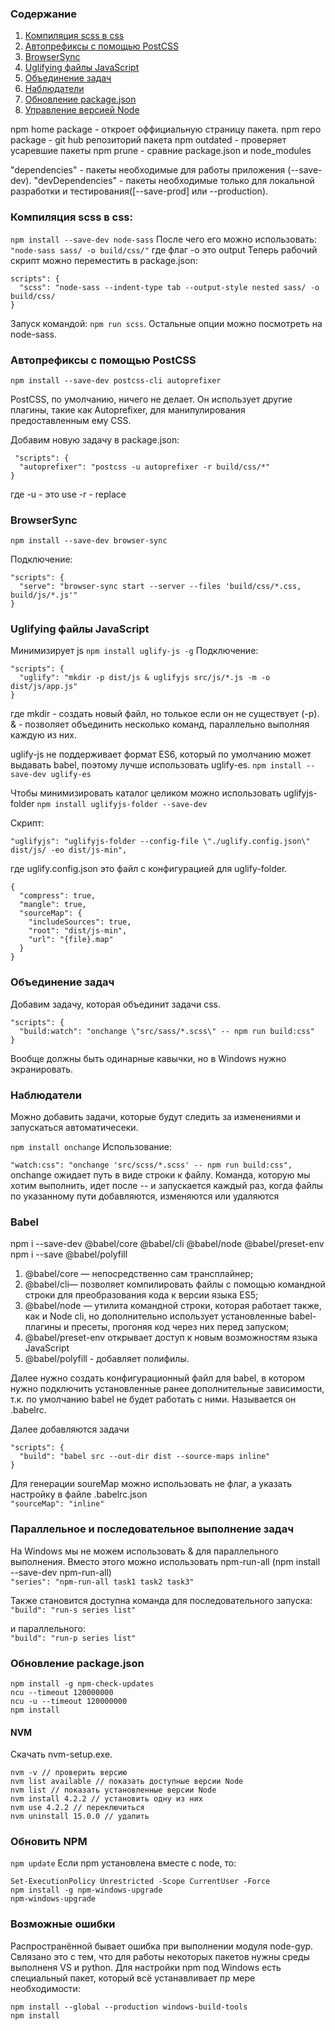 ### Содержание

1. [Компиляция scss в css](#Компиляция-scss-в-css)
2. [Автопрефиксы с помощью PostCSS](#Автопрефиксы-с-помощью-PostCSS)
3. [BrowserSync](#BrowserSync)
4. [Uglifying файлы JavaScript](#Uglifying-файлы-JavaScript)
5. [Объединение задач](#Объединение-задач)
6. [Наблюдатели](#Наблюдатели)
7. [Обновление package.json](#Обновление-package.json)
8. [Управление версией Node](#NVM)

npm home package - откроет оффициальную страницу пакета.
npm repo package - git hub репозиторий пакета
npm outdated - проверяет усаревшие пакеты
npm prune - сравние package.json и node_modules

"dependencies" - пакеты необходимые для работы приложения (--save-dev).
"devDependencies" - пакеты необходимые только для локальной разработки и тестирования([--save-prod] или --production).

### Компиляция scss в css:
`npm install --save-dev node-sass`
После чего его можно использовать:
`"node-sass sass/ -o build/css/"`
где флаг -o это output
Теперь рабочий скрипт можно переместить в package.json:
```"
scripts": {
  "scss": "node-sass --indent-type tab --output-style nested sass/ -o build/css/
}
```
Запуск командой: `npm run scss`. Остальные опции можно посмотреть на node-sass.

### Автопрефиксы с помощью PostCSS
`npm install --save-dev postcss-cli autoprefixer`

PostCSS, по умолчанию, ничего не делает. Он использует другие плагины, такие как Autoprefixer, для манипулирования предоставленным ему CSS.

Добавим новую задачу в package.json:
```
 "scripts": {
  "autoprefixer": "postcss -u autoprefixer -r build/css/*"
}
```
где 
-u - это use
-r - replace

### BrowserSync
`npm install --save-dev browser-sync`

Подключение:
```
"scripts": {
  "serve": "browser-sync start --server --files 'build/css/*.css, build/js/*.js'"
}
```

### Uglifying файлы JavaScript
Минимизирует js
`npm install uglify-js -g`
Подключение:
```
"scripts": {
  "uglify": "mkdir -p dist/js & uglifyjs src/js/*.js -m -o dist/js/app.js"
}
```
где mkdir - создать новый файл, но толькое если он не существует (-p).
& - позволяет объединить несколько команд, параллельно выполняя каждую из них.

uglify-js не поддерживает формат ES6, который по умолчанию может выдавать babel, поэтому лучше использовать uglify-es.
`npm install --save-dev uglify-es`

Чтобы минимизировать каталог целиком можно использовать uglifyjs-folder
`npm install uglifyjs-folder --save-dev`

Скрипт:
```
"uglifyjs": "uglifyjs-folder --config-file \"./uglify.config.json\" dist/js/ -eo dist/js-min",
```
где uglify.config.json это файл с конфигурацией для uglify-folder.
```
{
  "compress": true,
  "mangle": true,
  "sourceMap": {
    "includeSources": true,
    "root": "dist/js-min",
    "url": "{file}.map"
  }
}
```

### Объединение задач
Добавим задачу, которая объединит задачи css.
```
"scripts": {
  "build:watch": "onchange \"src/sass/*.scss\" -- npm run build:css"
}
```
Вообще должны быть одинарные кавычки, но в Windows нужно экранировать.

### Наблюдатели
Можно добавить задачи, которые будут следить за изменениями и запускаться автоматичесеки.

`npm install onchange`
Использование:

`"watch:css": "onchange 'src/scss/*.scss' -- npm run build:css",`
onchange ожидает путь в виде строки к файлу. Команда, которую мы хотим выполнить, идет после -- и запускается каждый раз, когда файлы по указанному пути добавляются, изменяются или удаляются

### Babel
npm i --save-dev @babel/core @babel/cli @babel/node @babel/preset-env
npm i --save @babel/polyfill

1. @babel/core — непосредственно сам трансплайнер;
2. @babel/cli— позволяет компилировать файлы с помощью командной строки для преобразования кода к версии языка ES5;
3. @babel/node — утилита командной строки, которая работает также, как и Node cli, но дополнительно использует установленные babel-плагины и пресеты, прогоняя код через них перед запуском;
4. @babel/preset-env открывает доступ к новым возможностям языка JavaScript
5. @babel/polyfill - добавляет полифилы.

Далее нужно создать конфигурационный файл для babel, в котором нужно подключить установленные ранее дополнительные зависимости, т.к. по умолчанию babel не будет работать с ними. Называется он .babelrc.

Далее добавляются задачи
```
"scripts": { 
  "build": "babel src --out-dir dist --source-maps inline"
}
```
Для генерации soureMap можно использовать не флаг, а указать настройку в файле .babelrc.json  
`"sourceMap": "inline"`

### Параллельное и последовательное выполнение задач

На Windows мы не можем использовать & для параллельного выполнения. Вместо этого можно использовать npm-run-all (npm install --save-dev npm-run-all)  
`"series": "npm-run-all task1 task2 task3"`

Также становится доступна команда для последовательного запуска:  
`"build": "run-s series list"`

и параллельного:  
`"build": "run-p series list"`

### Обновление package.json

```
npm install -g npm-check-updates
ncu --timeout 120000000
ncu -u --timeout 120000000 
npm install
```

#### NVM  

Скачать nvm-setup.exe.
```
nvm -v // проверить версию
nvm list available // показать доступные версии Node
nvm list // показать установленные версии Node
nvm install 4.2.2 // установить одну из них
nvm use 4.2.2 // переключиться
nvm uninstall 15.0.0 // удалить
```
### Обновить NPM
``` npm update ```
Если npm установлена вместе с node, то:
```
Set-ExecutionPolicy Unrestricted -Scope CurrentUser -Force
npm install -g npm-windows-upgrade
npm-windows-upgrade
```

### Возможные ошибки

Распространённой бывает ошибка при выполнении модуля node-gyp. Свлязано это с тем, что для работы некоторых пакетов нужны среды выполненя VS и python.
Для настройки npm под Windows есть специальный пакет, который всё устанавливает пр мере необходимости:
```
npm install --global --production windows-build-tools
npm install
```

